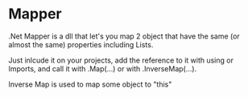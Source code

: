 Mapper
======

.Net Mapper is a dll that let's you map 2 object that have the same (or almost the same) properties including Lists.

Just inlcude it on your projects, add the reference to it with using or Imports, and call it with .Map(...) or with .InverseMap(...).

Inverse Map is used to map some object to "this"